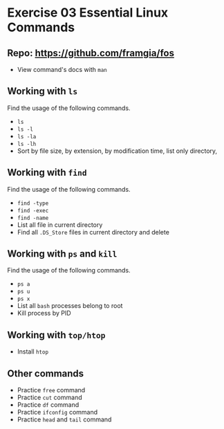 # Exercise 03 Essential Linux Commands

## Repo: https://github.com/framgia/fos

- View command's docs with `man`

## Working with `ls`
Find the usage of the following commands.
- `ls`
- `ls -l`
- `ls -la`
- `ls -lh`
- Sort by file size, by extension, by modification time, list only directory,

## Working with `find`
Find the usage of the following commands.
- `find -type`
- `find -exec`
- `find -name`
- List all file in current directory
- Find all `.DS_Store` files in current directory and delete

## Working with `ps` and `kill`
Find the usage of the following commands.
- `ps a`
- `ps u`
- `ps x`
- List all `bash` processes belong to root
- Kill process by PID

## Working with `top/htop`
- Install `htop`

## Other commands
- Practice `free` command
- Practice `cut` command
- Practice `df` command
- Practice `ifconfig` command
- Practice `head` and `tail` command
